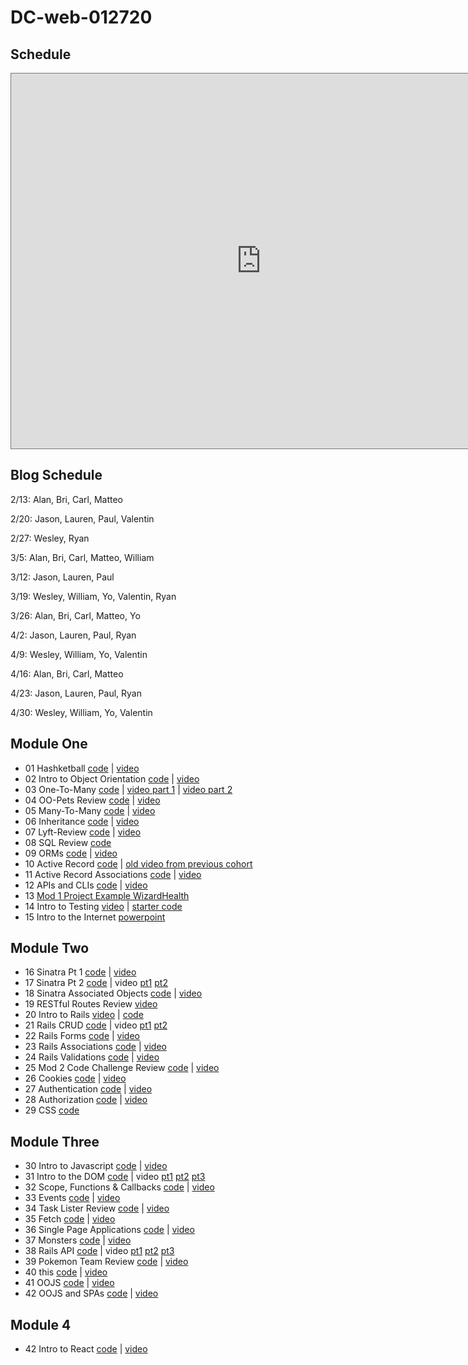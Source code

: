 # DC-web-012720

## Schedule
<iframe src="https://calendar.google.com/calendar/b/3/embed?height=600&amp;wkst=1&amp;bgcolor=%23ffffff&amp;ctz=America%2FNew_York&amp;src=ZmxhdGlyb25zY2hvb2wuY29tX250MDhkNjRuNjlvdTdoYTNnYXRvamEwaW9vQGdyb3VwLmNhbGVuZGFyLmdvb2dsZS5jb20&amp;src=ZmxhdGlyb25zY2hvb2wuY29tXzVhZzQ3Z3ZwZ2YzZnQ4YTdmOWNhcmJjM3ZrQGdyb3VwLmNhbGVuZGFyLmdvb2dsZS5jb20&amp;color=%237CB342&amp;color=%23B39DDB" style="border:solid 1px #777" width="800" height="600" frameborder="0" scrolling="no"></iframe>

## Blog Schedule

2/13: Alan, Bri, Carl, Matteo

2/20: Jason, Lauren, Paul, Valentin

2/27: Wesley, Ryan

3/5: Alan, Bri, Carl, Matteo, William

3/12: Jason, Lauren, Paul

3/19: Wesley, William, Yo, Valentin, Ryan

3/26: Alan, Bri, Carl, Matteo, Yo

4/2: Jason, Lauren, Paul, Ryan

4/9: Wesley, William, Yo, Valentin

4/16: Alan, Bri, Carl, Matteo

4/23: Jason, Lauren, Paul, Ryan

4/30: Wesley, William, Yo, Valentin

## Module One
* 01 Hashketball [code](https://github.com/learn-co-students/dc-web-012720/tree/master/01-Hasketball) | [video](https://youtu.be/YtSeEjPRb3E)
* 02 Intro to Object Orientation [code](https://github.com/learn-co-students/dc-web-012720/tree/master/02-Intro-to-OO) | [video](https://youtu.be/VorwDYf0Opo)
* 03 One-To-Many [code](https://github.com/learn-co-students/dc-web-012720/tree/master/03-One-to-Many) | [video part 1](https://youtu.be/_CNbjkXMjLo) | [video part 2](https://youtu.be/Ef0M69Fh-8Y)
* 04 OO-Pets Review [code](https://github.com/learn-co-students/dc-web-012720/tree/master/04-OO-Pets-Review) | [video](https://youtu.be/dPVecaOibtY)
* 05 Many-To-Many [code](https://github.com/learn-co-students/dc-web-012720/tree/master/05-Many-to-Many) | [video](https://youtu.be/R1znDwSjnJs)
* 06 Inheritance [code](https://github.com/learn-co-students/dc-web-012720/tree/master/06-Inheritence) | [video](https://youtu.be/IWLZY8H4LBY)
* 07 Lyft-Review [code](https://github.com/learn-co-students/dc-web-012720/tree/master/07-lyft-review) | [video](https://youtu.be/j7B3EDgoc8s)
* 08 SQL Review [code](https://github.com/learn-co-students/dc-web-012720/tree/master/08-SQL-Review)
* 09 ORMs [code](https://github.com/learn-co-students/dc-web-012720/tree/master/09-ORMs) | [video](https://youtu.be/suuIrVDOWVQ)
* 10 Active Record [code](https://github.com/learn-co-students/dc-web-012720/tree/master/10-Intro-To-Active-Record) | [old video from previous cohort](https://www.youtube.com/watch?v=XiML5QfILi4&feature=youtu.be)
* 11 Active Record Associations [code](https://github.com/learn-co-students/dc-web-012720/tree/master/11-Active-Record-Associations) | [video](https://youtu.be/Te1VArbmFV8)
* 12 APIs and CLIs [code](https://github.com/learn-co-students/dc-web-012720/tree/master/12-APIs-and-CLIs) | [video](https://youtu.be/DlsPpecdTso)
* 13 [Mod 1 Project Example WizardHealth](https://github.com/learn-co-students/dc-web-012720/tree/master/13-Intro-to-ProjectWeek-WizardHealth)
* 14 Intro to Testing [video](https://www.youtube.com/watch?v=STcLGoKgg48&feature=youtu.be) | [starter code](https://github.com/thuyanduong-flatiron/intro-to-testing-starter-code)
* 15 Intro to the Internet [powerpoint](https://docs.google.com/presentation/d/1JyntkxdLQaAtrUIBQCsvC13C4TB0OkQ1kxBCnCidkRU/edit?usp=sharing)

## Module Two
* 16 Sinatra Pt 1 [code](https://github.com/learn-co-students/dc-web-012720/tree/master/16-intro-to-sinatra) | [video](https://youtu.be/9W4dy0vUv0w)
* 17 Sinatra Pt 2 [code](https://github.com/learn-co-students/dc-web-012720/tree/master/17-sinatra-pt-2) | video [pt1](https://youtu.be/T18Q_Vf1dlc) [pt2](https://youtu.be/2QjRNrQRZ8s)
* 18 Sinatra Associated Objects [code](https://github.com/learn-co-students/dc-web-012720/tree/master/18-sinatra-associated-objects) | [video](https://youtu.be/pPcGffsWAi0)
* 19 RESTful Routes Review [video](https://youtu.be/3mbFcfEHRRo)
* 20 Intro to Rails [video](https://youtu.be/8vSd60se16w) | [code](https://github.com/learn-co-students/dc-web-012720/tree/master/19-intro-to-rails)
* 21 Rails CRUD [code](https://github.com/learn-co-students/dc-web-012720/tree/master/20-rails-crud) | video [pt1](https://youtu.be/TTASITDnGKI) [pt2](https://youtu.be/HF51gi7Nnfk)
* 22 Rails Forms [code](https://github.com/learn-co-students/dc-web-012720/tree/master/21-rails-forms) | [video](https://youtu.be/L9gjhPVra1Y)
* 23 Rails Associations [code](https://github.com/learn-co-students/dc-web-012720/tree/master/22-rails-associated-objects) | [video](https://youtu.be/0nBTdTdOUCk)
* 24 Rails Validations [code](https://github.com/learn-co-students/dc-web-012720/tree/master/23-rails-validations) | [video](https://youtu.be/V8DPAiojrS0)
* 25 Mod 2 Code Challenge Review [code](https://github.com/learn-co-students/dc-web-012720/tree/master/24-Mod-2-Code-Challenge-Review/hogwarts_student_roster) | [video](https://youtu.be/7bEo8uWo--c)
* 26 Cookies [code](https://github.com/learn-co-students/dc-web-012720/tree/master/25-cookies) | [video](https://youtu.be/2beXWzbLs84)
* 27 Authentication [code](https://github.com/learn-co-students/dc-web-012720/tree/master/26-auth) | [video](https://youtu.be/CVOU-_jnVcE)
* 28 Authorization [code](https://github.com/learn-co-students/dc-web-012720/tree/master/27-authorization) | [video](https://youtu.be/u0d8HAP8zEY)
* 29 CSS [code](https://github.com/learn-co-students/dc-web-012720)

## Module Three
* 30 Intro to Javascript [code](https://github.com/learn-co-students/dc-web-012720/tree/master/29-javascript-intro) | [video](https://www.youtube.com/watch?v=sf8-EjhX08Q&feature=youtu.be)
* 31 Intro to the DOM [code](https://github.com/learn-co-students/dc-web-012720/tree/master/30-intro-to-the-dom) | video [pt1](https://youtu.be/ViGjtVb254w) [pt2](https://youtu.be/TUs0fPdooY0) [pt3](https://youtu.be/B1EIM1l53Fk)
* 32 Scope, Functions & Callbacks [code](https://github.com/learn-co-students/dc-web-012720/tree/master/31-scope-and-stuff) | [video](https://youtu.be/uiZZ3XqNUhw)
* 33 Events [code](https://github.com/learn-co-students/dc-web-012720/tree/master/32-events) | [video](https://youtu.be/9KFicZi-zrU)
* 34 Task Lister Review [code](https://github.com/learn-co-students/dc-web-012720/tree/master/33-Task-Lister-Review/jsdom-task-lister-lite) | [video](https://youtu.be/17S67IO4bEI)
* 35 Fetch [code](https://github.com/learn-co-students/dc-web-012720/tree/master/34-intro-to-fetch) | [video](https://youtu.be/i7foVSLXYA0)
* 36 Single Page Applications [code](https://github.com/learn-co-students/dc-web-012720/tree/master/35-single-page-applications) | [video](https://youtu.be/yh9YAUflUA4)
* 37 Monsters [code](https://github.com/learn-co-students/dc-web-012720/tree/master/36-monsters-review) | [video](https://wework.zoom.us/rec/play/vJR4cOmq-m83SdDDsgSDUaIvW461Jqqs1HBKqfoMykfgBXkCMVqlbuAbZeGBl8i4C6Uss6BoOWDks053?continueMode=true)
* 38 Rails API [code](https://github.com/learn-co-students/dc-web-012720/tree/master/37-rails-api) | video [pt1](https://wework.zoom.us/rec/play/tcB8de6gqzI3HdKUsQSDBPUoW42_ev2s1icc_6EEy02zUXFRYVqub7pHYuMDeO7Tq7dXXbnv15MSwADp?continueMode=true) [pt2](https://wework.zoom.us/rec/play/tcB8de6gqzI3HdKUsQSDBPUoW42_ev2s1icc_6EEy02zUXFRYVqub7pHYuMDeO7Tq7dXXbnv15MSwADp?autoplay=true&continueMode=true&startTime=1584455718000) [pt3](https://wework.zoom.com/rec/share/tZZpCqzO9XlOWq_rymjxRIgzNa-4X6a82yEY-_sPmh215Ddn0-_kZR8XdJJhYubX)
* 39 Pokemon Team Review [code](https://github.com/learn-co-students/dc-web-012720/tree/master/38-pokemon-team-review) | [video](https://youtu.be/cf9NMl8cTjQ)
* 40 this [code](https://github.com/learn-co-students/dc-web-012720/tree/master/39-this) | [video](https://wework.zoom.com/rec/share/-fdRbJCuxzNJaNbvsX6Cdpx4HIflT6a823RKq6ELzxxjDH-0T9YuA9p4E7d4wHW3)
* 41 OOJS [code](https://github.com/learn-co-students/dc-web-012720/tree/master/40-OOJS) | [video](https://youtu.be/kSQfVIxeuMM)
* 42 OOJS and SPAs [code](https://github.com/learn-co-students/dc-web-012720/tree/master/41-OOJS-and-SPA) | [video](https://youtu.be/on1IBm-qmmY)

## Module 4
* 42 Intro to React [code](https://github.com/learn-co-students/dc-web-012720/tree/master/42-Intro-to-React) | [video](https://youtu.be/zVCSQ7JCRK8)

